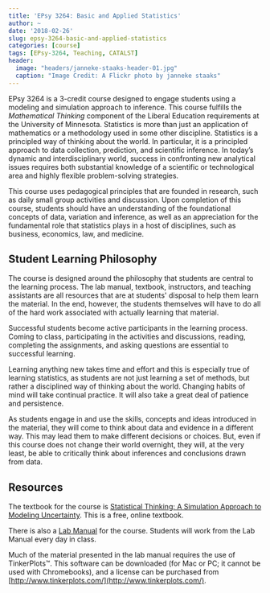 ```yaml
---
title: 'EPsy 3264: Basic and Applied Statistics'
author: ~
date: '2018-02-26'
slug: epsy-3264-basic-and-applied-statistics
categories: [course]
tags: [EPsy-3264, Teaching, CATALST]
header:
  image: "headers/janneke-staaks-header-01.jpg"
  caption: "Image Credit: A Flickr photo by janneke staaks"
---
```


EPsy 3264 is a 3-credit course designed to engage students using a modeling and simulation approach to inference. This course fulfills the *Mathematical Thinking* component of the Liberal Education requirements at the University of Minnesota. Statistics is more than just an application of mathematics or a methodology used in some other discipline. Statistics is a principled way of thinking about the world. In particular, it is a principled approach to data collection, prediction, and scientific inference. In today’s dynamic and interdisciplinary world, success in confronting new analytical issues requires both substantial knowledge of a scientific or technological area and highly flexible problem-solving strategies.

This course uses pedagogical principles that are founded in research, such as daily small group activities and discussion. Upon completion of this course, students should have an understanding of the foundational concepts of data, variation and inference, as well as an appreciation for the fundamental role that statistics plays in a host of disciplines, such as business, economics, law, and medicine.

## Student Learning Philosophy

The course is designed around the philosophy that students are central to the learning process. The lab manual, textbook, instructors, and teaching assistants are all resources that are at students' disposal to help them learn the material. In the end, however, the students themselves will have to do all of the hard work associated with actually learning that material. 

Successful students become active participants in the learning process. Coming to class, participating in the activities and discussions, reading, completing the assignments, and asking questions are essential to successful learning.

Learning anything new takes time and effort and this is especially true of learning statistics, as students are not just learning a set of methods, but rather a disciplined way of thinking about the world. Changing habits of mind will take continual practice. It will also take a great deal of patience and persistence.

As students engage in and use the skills, concepts and ideas introduced in the material, they will come to think about data and evidence in a different way. This may lead them to make different decisions or choices. But, even if this course does not change their world overnight, they will, at the very least, be able to critically think about inferences and conclusions drawn from data.

## Resources

The textbook for the course is [Statistical Thinking: A Simulation Approach to Modeling Uncertainty](https://zief0002.github.io/statistical-thinking/). This is a free, online textbook. 

There is also a [Lab Manual](https://github.com/zief0002/statistical-thinking/blob/master/statistical-thinking-v4.pdf?raw=true) for the course. Students will work from the Lab Manual every day in class.

Much of the material presented in the lab manual requires the use of TinkerPlots&trade;. This software can be downloaded (for Mac or PC; it cannot be used with Chromebooks), and a license can be purchased from [http://www.tinkerplots.com/](http://www.tinkerplots.com/).

